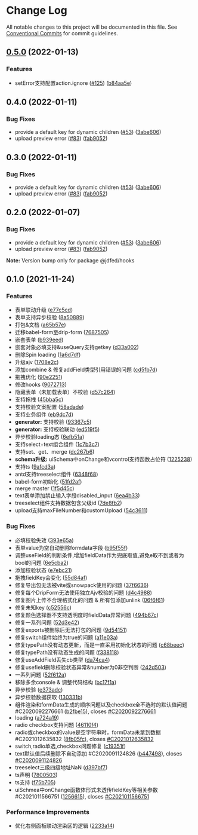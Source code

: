 # Change Log

All notable changes to this project will be documented in this file.
See [Conventional Commits](https://conventionalcommits.org) for commit guidelines.

## [0.5.0](https://github.com/jdfed/drip-form/compare/v0.4.0...v0.5.0) (2022-01-13)


### Features

* setError支持配置action.ignore ([#125](https://github.com/jdfed/drip-form/issues/125)) ([b84aa5e](https://github.com/jdfed/drip-form/commit/b84aa5eead2b3f384d70bb45ce2961fcb1afbd1d))



## 0.4.0 (2022-01-11)


### Bug Fixes

* provide a default key for dynamic children ([#53](https://github.com/jdfed/drip-form/issues/53)) ([3abe606](https://github.com/jdfed/drip-form/commit/3abe6068e20d2d567426eb7ee637e2b6a0c93af5))
* upload preview error ([#83](https://github.com/jdfed/drip-form/issues/83)) ([fab9052](https://github.com/jdfed/drip-form/commit/fab90527dbedca35cc2119bca93106f9fa58ee28))



## 0.3.0 (2022-01-11)


### Bug Fixes

* provide a default key for dynamic children ([#53](https://github.com/jdfed/drip-form/issues/53)) ([3abe606](https://github.com/jdfed/drip-form/commit/3abe6068e20d2d567426eb7ee637e2b6a0c93af5))
* upload preview error ([#83](https://github.com/jdfed/drip-form/issues/83)) ([fab9052](https://github.com/jdfed/drip-form/commit/fab90527dbedca35cc2119bca93106f9fa58ee28))



## 0.2.0 (2022-01-07)


### Bug Fixes

* provide a default key for dynamic children ([#53](https://github.com/jdfed/drip-form/issues/53)) ([3abe606](https://github.com/jdfed/drip-form/commit/3abe6068e20d2d567426eb7ee637e2b6a0c93af5))
* upload preview error ([#83](https://github.com/jdfed/drip-form/issues/83)) ([fab9052](https://github.com/jdfed/drip-form/commit/fab90527dbedca35cc2119bca93106f9fa58ee28))





**Note:** Version bump only for package @jdfed/hooks





## 0.1.0 (2021-11-24)


### Features

* 表单联动升级 ([e77c5cd](https://github.com/jdfed/drip-form/commit/e77c5cda7e7f89dcab9b624f2e81a95f15412bee))
* 表单支持异步校验 ([8a50889](https://github.com/jdfed/drip-form/commit/8a50889e6ce05977308c76d2daf9f18408c4f8e3))
* 打包&文档 ([a65b57e](https://github.com/jdfed/drip-form/commit/a65b57e1fa390dc38d1bd3d9a5cb2c98f446744f))
* 迁移babel-form至drip-form ([7687505](https://github.com/jdfed/drip-form/commit/768750518a8fdd9de93234fb8fbd5fc1cbd555b6))
* 嵌套表单 ([b939eed](https://github.com/jdfed/drip-form/commit/b939eed9bf23db5efa9a6c8177a24b397f4e8ba8))
* 嵌套对象必填支持&useQuery支持getkey ([d33a002](https://github.com/jdfed/drip-form/commit/d33a002567c7061ee28f5063738cba71c53872bf))
* 删除Spin loading ([1a6d7df](https://github.com/jdfed/drip-form/commit/1a6d7df9e638d49bb3b938c2bbc46fb274bb6ea3))
* 升级ajv ([1708e2c](https://github.com/jdfed/drip-form/commit/1708e2c8ad8581a78be9923f194c494e2f970a4c))
* 添加combine & 修复addField类型引用错误的问题 ([cd5fb7d](https://github.com/jdfed/drip-form/commit/cd5fb7d73704739073f734dcd1ca384299ba2f67))
* 拖拽优化 ([90e2251](https://github.com/jdfed/drip-form/commit/90e22517082fe2a432bb443fc1961451da7b2ba0))
* 修改hooks ([9072713](https://github.com/jdfed/drip-form/commit/90727133557293e4a31d43470c2549b54b0a38d2))
* 隐藏表单（未加载表单）不校验 ([d57c264](https://github.com/jdfed/drip-form/commit/d57c264eb1bab35c7269445def82169e0ee73cf7))
* 支持拖拽 ([45bba5c](https://github.com/jdfed/drip-form/commit/45bba5c4f75a268b06310105b6865bb42f3eca39))
* 支持校验文案配置 ([58adade](https://github.com/jdfed/drip-form/commit/58adadebdb12233bd961ef5a0937240893b9eb5f))
* 支持业务组件 ([eb9dc7d](https://github.com/jdfed/drip-form/commit/eb9dc7dafdd78ebb2fbbc375d73b0530b066b6e3))
* **generator:** 支持校验 ([93367c5](https://github.com/jdfed/drip-form/commit/93367c5d965007638b51653459f1faeff9d637c5))
* **generator:** 支持校验联动 ([ed519f5](https://github.com/jdfed/drip-form/commit/ed519f559ea5ceb0524787f6a8e343fbe845024b))
* 异步校验loading态 ([6efb51a](https://github.com/jdfed/drip-form/commit/6efb51ad5f75a4a14b41a7b460eb51438d6807f2))
* 支持select+text组合组件 ([1c7b3c7](https://github.com/jdfed/drip-form/commit/1c7b3c78046c7b2a4397980e7712035c6d450707))
* 支持set、get、merge ([dc267b6](https://github.com/jdfed/drip-form/commit/dc267b6a23d7d9a8b5bf3edff303adfed7a98056))
* **schema升级:** uiSchema中onChange和vcontrol支持函数占位符 ([1225238](https://github.com/jdfed/drip-form/commit/122523861064dee2fa4a5e077a0d41bf5c76f1fe))
* 支持ts ([9afcd3a](https://github.com/jdfed/drip-form/commit/9afcd3ae3d4f4407f2bd4347bc1e182bee0ccbb8))
* antd支持treeselect组件 ([6348f68](https://github.com/jdfed/drip-form/commit/6348f68e4292abf91a410c839376b98cd85f05bb))
* babel-form初始化 ([51fd2af](https://github.com/jdfed/drip-form/commit/51fd2af04a66c1d84970a8060174e20b0d859746))
* merge master ([1f5d45c](https://github.com/jdfed/drip-form/commit/1f5d45ce1cdd7b86a80cd049631eb9d46a6310e7))
* text表单添加禁止输入字段disabled_input ([6ea4b33](https://github.com/jdfed/drip-form/commit/6ea4b330d99b9331975fdc6a7c93dec55c39c199))
* treeselect组件支持数据包含父级id ([7de8fb2](https://github.com/jdfed/drip-form/commit/7de8fb2eef59175babb7aabef8fec2ba8b64d4b4))
* upload支持maxFileNumber和customUpload ([54c3611](https://github.com/jdfed/drip-form/commit/54c361148e66e65ea0ec505b2bf6cb059048eba2))


### Bug Fixes

* 必填校验失效 ([393e65a](https://github.com/jdfed/drip-form/commit/393e65a964594430a5f856e6cbba605cbe414693))
* 表单value为空自动删除formdata字段 ([b95f55f](https://github.com/jdfed/drip-form/commit/b95f55fad1260ed6ab69e62f4bd8376d89c925e2))
* 调整useField的判断条件,增加fieldData作为兜底取值,避免e取不到或者为bool的问题 ([6e5cba2](https://github.com/jdfed/drip-form/commit/6e5cba2f77f1f34e81ef2d7f96125e8c92587a86))
* 添加校验状态 ([e7ebc21](https://github.com/jdfed/drip-form/commit/e7ebc21b1805bcfb0b489bd23e1b07cba92e5672))
* 拖拽fieldKey会变化 ([55d84af](https://github.com/jdfed/drip-form/commit/55d84af09dad8ffa574a1e18d7db4a364e716e56))
* 修复导出包无法被vite或snowpack使用的问题 ([37f6636](https://github.com/jdfed/drip-form/commit/37f6636124ecd3223eac7152fb19a4accf2c5ca8))
* 修复每个DripForm无法使用独立Ajv校验的问题 ([d4c4988](https://github.com/jdfed/drip-form/commit/d4c4988c0eb530c285a82072272af9ba77446cfd))
* 修复图片上传不合理格式化的问题 & 所有包添加unlink ([06f6f61](https://github.com/jdfed/drip-form/commit/06f6f61515828c7bcf1718f3d5118a72ca750a93))
* 修复未知key ([c52556c](https://github.com/jdfed/drip-form/commit/c52556c17d71fe7f838578331d6627a9691fc230))
* 修复颜色选择器不支持透明度时fieldData异常问题 ([494b67c](https://github.com/jdfed/drip-form/commit/494b67ce34cc5b94476e7b1507cfc102dbace5b3))
* 修复一系列问题 ([52d3e42](https://github.com/jdfed/drip-form/commit/52d3e4258f962958189f1c8ced9b8c20dcf24653))
* 修复exports被删除后无法打包的问题 ([9d54151](https://github.com/jdfed/drip-form/commit/9d54151a8445fd0b7849b1ce2f806f4db8ef07a1))
* 修复switch组件始终为true的问题 ([a11e03a](https://github.com/jdfed/drip-form/commit/a11e03a2bdf588f1bd86fc4f515c4dd21f51b94f))
* 修复typePath没有动态更新，而是一直采用初始化状态的问题 ([c68beec](https://github.com/jdfed/drip-form/commit/c68beecdd5b1c7df3096a4dae01e2bcac560925d))
* 修复typePath没有动态生成的问题 ([f338118](https://github.com/jdfed/drip-form/commit/f338118011f394e74975a73d09f7168ef4e7692a))
* 修复useAddField丢失cb类型 ([da74ca4](https://github.com/jdfed/drip-form/commit/da74ca44a10ecea064aacd4cf2cef9d7f46a0e3d))
* 修复usefield删除校验状态异常&number为0非空判断 ([242d503](https://github.com/jdfed/drip-form/commit/242d50319875eb007440e36800e08158aef8022b))
* 一系列问题 ([52f612a](https://github.com/jdfed/drip-form/commit/52f612a37c20c55ae5957365aa249e9ffff96db3))
* 移除多余console & 调整代码结构 ([bc17f1a](https://github.com/jdfed/drip-form/commit/bc17f1aca8e9e5dfdbca23ea01d51af869dfd056))
* 异步校验 ([e373adc](https://github.com/jdfed/drip-form/commit/e373adc96638776053c33e231415029e509777d8))
* 异步校验数据获取 ([130331b](https://github.com/jdfed/drip-form/commit/130331b8f7c98bc9c5eb34057146216783df82d0))
* 组件渲染和formData生成的顺序问题以及checkbox全不选时的默认值问题 #C2020092276661 ([b2fbe15](https://github.com/jdfed/drip-form/commit/b2fbe15e5719a8c3a3de5ba7264ce5efe847a7c1)), closes [#C2020092276661](https://github.com/jdfed/drip-form/issues/C2020092276661)
* loading ([a724a19](https://github.com/jdfed/drip-form/commit/a724a19b1f085d3cf5d14de2ed3d145ddada4f5c))
* radio checkbox支持问题 ([46110f4](https://github.com/jdfed/drip-form/commit/46110f4a5ffc2149bdadbaa1c0fffb72e3a9d410))
* radio或checkbox的value是空字符串时，formData未拿到数据 #C2021012635832 ([8fb05fc](https://github.com/jdfed/drip-form/commit/8fb05fc62c034fb854e7b7fd32667c9d7e78c664)), closes [#C2021012635832](https://github.com/jdfed/drip-form/issues/C2021012635832)
* switch,radio单选,checkbox问题修复 ([c19351f](https://github.com/jdfed/drip-form/commit/c19351f664386d2969bf8615befaad66ccc4eadf))
* text默认值后续删除不自动添加 #C2020091124826 ([b447498](https://github.com/jdfed/drip-form/commit/b4474984fe79a812525ac4ec1e79d08b5b9c3e7e)), closes [#C2020091124826](https://github.com/jdfed/drip-form/issues/C2020091124826)
* treeselect三级四级地址NaN ([d397bf7](https://github.com/jdfed/drip-form/commit/d397bf70ae5f91d886304951eb19191542171dfb))
* ts声明 ([7800503](https://github.com/jdfed/drip-form/commit/7800503addeaf8b2a75ac8fd205934d00a0c8479))
* ts支持 ([f75b705](https://github.com/jdfed/drip-form/commit/f75b705eaa00890bcd9c7f442c5521e770b16849))
* uiSchmea中onChange函数体形式未透传fieldKey等相关参数 #C2021011566751 ([1256615](https://github.com/jdfed/drip-form/commit/1256615ad9e560946fa86e9ac0fe0402bb481cee)), closes [#C2021011566751](https://github.com/jdfed/drip-form/issues/C2021011566751)


### Performance Improvements

* 优化右侧面板联动渲染区的逻辑 ([2233a14](https://github.com/jdfed/drip-form/commit/2233a1472d630df83da6984fcdba0f52a93ccfaa))

